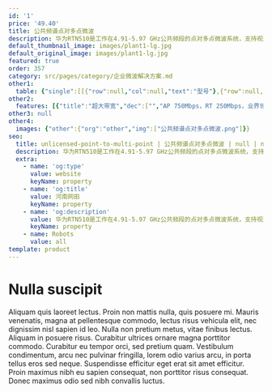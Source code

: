 ```yaml
---
id: '1'
price: '49.40'
title: 公共频谱点对多点微波
description: 华为RTN510是工作在4.91-5.97 GHz公共频段的点对多点微波系统，支持视通(LOS)和非视通 (NLOS)传输，以及点对多点灵活组网，能够高效实现视频监控等海量信息化站点的站点业务回传，在油气田监控、园区互联和宽带覆盖等领域得到广泛应用。
default_thumbnail_image: images/plant1-lg.jpg
default_original_image: images/plant1-lg.jpg
featured: true
order: 357
category: src/pages/category/企业微波解决方案.md
other1: 
  table: {"single":[[{"row":null,"col":null,"text":"型号"},{"row":null,"col":null,"text":"RTN510 AP（中心站）"},{"row":null,"col":null,"text":"RTN510 RT（远端站）"}],[{"row":null,"col":null,"text":"频率范围"},{"row":null,"col":"2","text":"5 GHz：4910 – 5970 MHz"}],[{"row":null,"col":null,"text":"波道间隔"},{"row":null,"col":"2","text":"10|20|40|80 MHz"}],[{"row":null,"col":null,"text":"RF 功能"},{"row":null,"col":"2","text":"GPS 同步\nDFS (动态频率选择)\nAM (自适应调制)"}],[{"row":null,"col":null,"text":"吞吐量"},{"row":null,"col":null,"text":"750 Mbps"},{"row":null,"col":null,"text":"250 Mbps"}],[{"row":null,"col":null,"text":"以太网业务端口"},{"row":null,"col":null,"text":"1*GE(o)，1* GE(e)，\n1*GE (PoE)"},{"row":null,"col":null,"text":"1*GE (PoE)"}],[{"row":null,"col":null,"text":"功耗"},{"row":null,"col":null,"text":"25 W （典型）"},{"row":null,"col":null,"text":"10 W （典型）"}],[{"row":null,"col":null,"text":"供电方式"},{"row":null,"col":"2","text":"AC/DC/PoE"}],[{"row":null,"col":null,"text":"防护级别"},{"row":null,"col":"2","text":"IP67"}],[{"row":null,"col":null,"text":"运行温度"},{"row":null,"col":"2","text":"-40°C ～ +60°C"}]]}
other2:
  features: [{"title":"超大带宽","dec":["","AP 750Mbps，RT 250Mbps，业界领先\n上下行带宽可配，适应视频回传、宽带接入、专线等各种场景",""]},{"title":"超强抗扰","dec":["","TDMA时隙精确控制，业务定发定收，\n解决多终端并发冲突",""]},{"title":"超强环境适应","dec":["","合金外壳，IP67超强防尘防浸泡，10KV防雷，防盐腐，适配-40 ℃ ~+60℃严苛环境",""]}]
other3: null
other4:
  images: {"other":{"org":"other","img":["公共频谱点对多点微波.png"]}}
seo:
  title: unlicensed-point-to-multi-point | 公共频谱点对多点微波 | null | null | 企业微波解决方案 | 企业无线
  description: 华为RTN510是工作在4.91-5.97 GHz公共频段的点对多点微波系统，支持视通(LOS)和非视通 (NLOS)传输，以及点对多点灵活组网，能够高效实现视频监控等海量信息化站点的站点业务回传，在油气田监控、园区互联和宽带覆盖等领域得到广泛应用。
  extra:
    - name: 'og:type'
      value: website
      keyName: property
    - name: 'og:title'
      value: 河南网田
      keyName: property
    - name: 'og:description'
      value: 华为RTN510是工作在4.91-5.97 GHz公共频段的点对多点微波系统，支持视通(LOS)和非视通 (NLOS)传输，以及点对多点灵活组网，能够高效实现视频监控等海量信息化站点的站点业务回传，在油气田监控、园区互联和宽带覆盖等领域得到广泛应用。
      keyName: property
    - name: Robots
      value: all
template: product
---
```


# Nulla suscipit

Aliquam quis laoreet lectus. Proin non mattis nulla, quis posuere mi. Mauris venenatis, magna at pellentesque commodo, lectus risus vehicula elit, nec dignissim nisl sapien id leo. Nulla non pretium metus, vitae finibus lectus. Aliquam in posuere risus. Curabitur ultrices ornare magna porttitor commodo. Curabitur eu tempor orci, sed pretium quam. Vestibulum condimentum, arcu nec pulvinar fringilla, lorem odio varius arcu, in porta tellus eros sed neque. Suspendisse efficitur eget erat sit amet efficitur. Proin maximus nibh eu sapien consequat, non porttitor risus consequat. Donec maximus odio sed nibh convallis luctus.